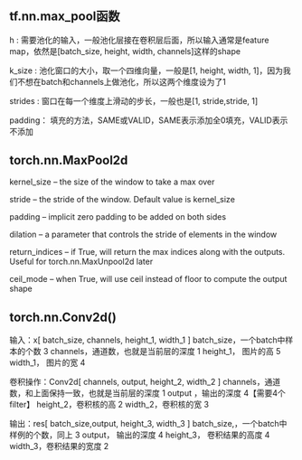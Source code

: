 #

## tf.nn.max_pool函数

h : 需要池化的输入，一般池化层接在卷积层后面，所以输入通常是feature map，依然是[batch_size, height, width, channels]这样的shape

k_size : 池化窗口的大小，取一个四维向量，一般是[1, height, width, 1]，因为我们不想在batch和channels上做池化，所以这两个维度设为了1

strides : 窗口在每一个维度上滑动的步长，一般也是[1, stride,stride, 1]

padding： 填充的方法，SAME或VALID，SAME表示添加全0填充，VALID表示不添加

## torch.nn.MaxPool2d
kernel_size – the size of the window to take a max over

stride – the stride of the window. Default value is kernel_size

padding – implicit zero padding to be added on both sides

dilation – a parameter that controls the stride of elements in the window

return_indices – if True, will return the max indices along with the outputs. Useful for torch.nn.MaxUnpool2d later

ceil_mode – when True, will use ceil instead of floor to compute the output shape


## torch.nn.Conv2d()
输入：x[ batch_size, channels, height_1, width_1 ]
batch_size，一个batch中样本的个数 3
channels，通道数，也就是当前层的深度 1
height_1， 图片的高 5
width_1， 图片的宽 4

卷积操作：Conv2d[ channels, output, height_2, width_2 ]
channels，通道数，和上面保持一致，也就是当前层的深度 1
output ，输出的深度 4【需要4个filter】
height_2，卷积核的高 2
width_2，卷积核的宽 3

输出：res[ batch_size,output, height_3, width_3 ]
batch_size,，一个batch中样例的个数，同上 3
output， 输出的深度 4
height_3， 卷积结果的高度 4
width_3，卷积结果的宽度 2
